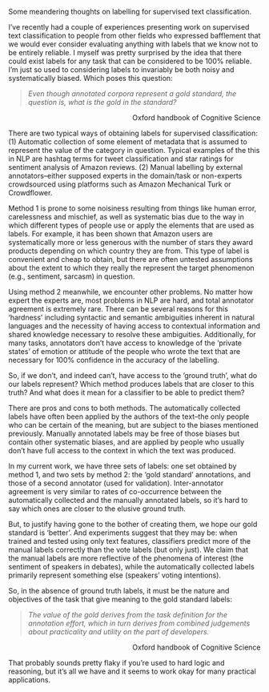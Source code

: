 Some meandering thoughts on labelling for supervised text classification.

I’ve recently had a couple of experiences presenting work on supervised text classification to people from other fields who expressed bafflement that we would ever consider evaluating anything with labels that we know not to be entirely reliable. I myself was pretty surprised by the idea that there could exist labels for any task that can be considered to be 100% reliable. I’m just so used to considering labels to invariably be both noisy and systematically biased. Which poses this question:

<blockquote><em>Even though annotated corpora represent a gold standard, the question is, what is the gold in the standard?</em></blockquote> 
<div style="text-align: right">Oxford handbook of Cognitive Science</div>

There are two typical ways of obtaining labels for supervised classification: 
(1)  Automatic collection of some element of metadata that is assumed to represent the value of the category in question. Typical examples of the this in NLP are hashtag terms for tweet classification and star ratings for sentiment analysis of Amazon reviews. 
(2) Manual labelling by external annotators–either supposed experts in the domain/task or non-experts crowdsourced using platforms such as Amazon Mechanical Turk or Crowdflower.

Method 1 is prone to some noisiness resulting from things like human error, carelessness and mischief, as well as systematic bias due to the way in which different types of people use or apply the elements that are used as labels. For example, it has been shown that Amazon users are systematically more or less generous with the number of stars they award products depending on which country they are from. This type of label is convenient and cheap to obtain, but there are often untested assumptions about the extent to which they really the represent the target phenomenon (e.g., sentiment, sarcasm) in question. 

Using method 2 meanwhile, we encounter other problems. No matter how expert the experts are, most problems in NLP are hard, and total annotator agreement is extremely rare. There can be several reasons for this ‘hardness’ including syntactic and semantic ambiguities inherent in natural languages and the necessity of having access to contextual information and shared knowledge necessary to resolve these ambiguities. Additionally, for many tasks, annotators don’t have access to knowledge of the ‘private states’ of emotion or attitude of the people who wrote the text that are necessary for 100% confidence in the accuracy of the labelling. 

So, if we don’t, and indeed can’t, have access to the ‘ground truth’, what do our labels represent? Which method produces labels that are closer to this truth? And what does it mean for a classifier to be able to predict them? 

There are pros and cons to both methods. The automatically collected labels have often been applied by the authors of the text–the only people who can be certain of the meaning, but are subject to the biases mentioned previously. Manually annotated labels may be free of those biases but contain other systematic biases, and are applied by people who usually don’t have full access to the context in which the text was produced.

In my current work, we have three sets of labels: one set obtained by method 1, and two sets by method 2: the ‘gold standard’ annotations, and those of a second annotator (used for validation). Inter-annotator agreement is very similar to rates of co-occurrence between the automatically collected and the manually annotated labels, so it’s hard to say which ones are closer to the elusive ground truth. 

But, to justify having gone to the bother of creating them, we hope our gold standard is ‘better’. And experiments suggest that they may be: when trained and tested using only text features, classifiers predict more of the manual labels correctly than the vote labels (but only just). We claim that the manual labels are more reflective of the phenomena of interest (the  sentiment of speakers in debates), while the automatically collected labels primarily represent something else (speakers’ voting intentions).

So, in the absence of ground truth labels, it must be the nature and objectives of the task that give meaning to the gold standard labels:

<blockquote><em>The value of the gold derives from the task definition for the annotation effort, which in turn derives from combined judgements about practicality and utility on the part of developers.</em></blockquote>
<div style="text-align: right">Oxford handbook of Cognitive Science</div>

That probably sounds pretty flaky if you’re used to hard logic and reasoning, but it’s all we have and it seems to work okay for many practical applications.
